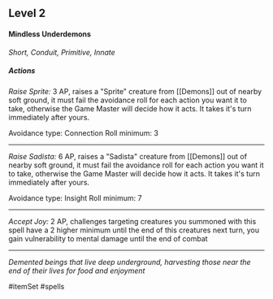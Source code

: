 ## Level 2
#### Mindless Underdemons
*Short, Conduit, Primitive, Innate*

##### Actions

*Raise Sprite:* 3 AP, raises a "Sprite" creature from [[Demons]] out of nearby soft ground, it must fail the avoidance roll for each action you want it to take, otherwise the Game Master will decide how it acts. It takes it's turn immediately after yours.

Avoidance type: Connection
Roll minimum: 3

---

*Raise Sadista:* 6 AP, raises a "Sadista" creature from [[Demons]] out of nearby soft ground, it must fail the avoidance roll for each action you want it to take, otherwise the Game Master will decide how it acts. It takes it's turn immediately after yours.

Avoidance type: Insight
Roll minimum: 7

---

*Accept Joy:* 2 AP, challenges targeting creatures you summoned with this spell have a 2 higher minimum until the end of this creatures next turn, you gain vulnerability to mental damage until the end of combat

---
*Demented beings that live deep underground, harvesting those near the end of their lives for food and enjoyment*

#itemSet #spells 